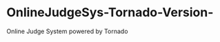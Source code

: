 OnlineJudgeSys-Tornado-Version-
===============================

Online Judge System powered by Tornado
